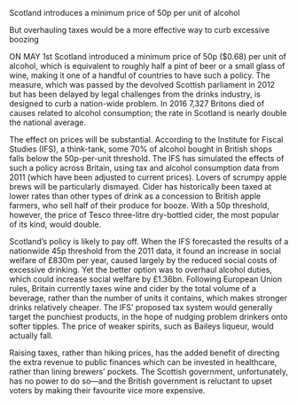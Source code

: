 Scotland introduces a minimum price of 50p per unit of alcohol

But overhauling taxes would be a more effective way to curb excessive boozing

ON MAY 1st Scotland introduced a minimum price of 50p ($0.68) per unit of alcohol, which is equivalent to roughly half a pint of beer or a small glass of wine, making it one of a handful of countries to have such a policy. The measure, which was passed by the devolved Scottish parliament in 2012 but has been delayed by legal challenges from the drinks industry, is designed to curb a nation-wide problem. In 2016 7,327 Britons died of causes related to alcohol consumption; the rate in Scotland is nearly double the national average.

The effect on prices will be substantial. According to the Institute for Fiscal Studies (IFS), a think-tank, some 70% of alcohol bought in British shops falls below the 50p-per-unit threshold. The IFS has simulated the effects of such a policy across Britain, using tax and alcohol consumption data from 2011 (which have been adjusted to current prices). Lovers of scrumpy apple brews will be particularly dismayed. Cider has historically been taxed at lower rates than other types of drink as a concession to British apple farmers, who sell half of their produce for booze. With a 50p threshold, however, the price of Tesco three-litre dry-bottled cider, the most popular of its kind, would double.

Scotland’s policy is likely to pay off. When the IFS forecasted the results of a nationwide 45p threshold from the 2011 data, it found an increase in social welfare of £830m per year, caused largely by the reduced social costs of excessive drinking. Yet the better option was to overhaul alcohol duties, which could increase social welfare by £1.36bn. Following European Union rules, Britain currently taxes wine and cider by the total volume of a beverage, rather than the number of units it contains, which makes stronger drinks relatively cheaper. The IFS’ proposed tax system would generally target the punchiest products, in the hope of nudging problem drinkers onto softer tipples. The price of weaker spirits, such as Baileys liqueur, would actually fall.

Raising taxes, rather than hiking prices, has the added benefit of directing the extra revenue to public finances which can be invested in healthcare, rather than lining brewers’ pockets. The Scottish government, unfortunately, has no power to do so—and the British government is reluctant to upset voters by making their favourite vice more expensive.
